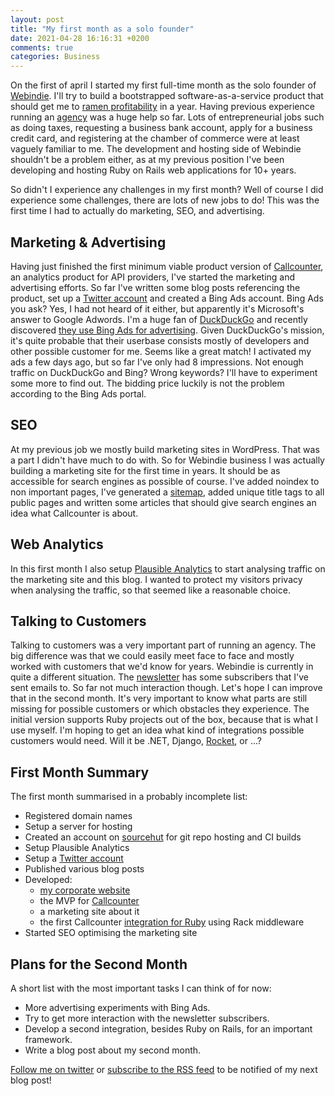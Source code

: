 ```yaml
---
layout: post
title: "My first month as a solo founder"
date: 2021-04-28 16:16:31 +0200
comments: true
categories: Business
---
```


On the first of april I started my first full-time month as the solo founder of [Webindie](https://webindie.nl). I'll try to build a bootstrapped software-as-a-service product that should get me to [ramen profitability](http://www.paulgraham.com/ramenprofitable.html) in a year. Having previous experience running an [agency](https://ivaldi.nl) was a huge help so far. Lots of entrepreneurial jobs such as doing taxes, requesting a business bank account, apply for a business credit card, and registering at the chamber of commerce were at least vaguely familiar to me. The development and hosting side of Webindie shouldn't be a problem either, as at my previous position I've been developing and hosting Ruby on Rails web applications for 10+ years.

So didn't I experience any challenges in my first month? Well of course I did experience some challenges, there are lots of new jobs to do! This was the first time I had to actually do marketing, SEO, and advertising.

## Marketing &amp; Advertising

Having just finished the first minimum viable product version of [Callcounter](https://callcounter.eu), an analytics product for API providers, I've started the marketing and advertising efforts. So far I've written some blog posts referencing the product, set up a [Twitter account](https://twitter.com/webindie_nl) and created a Bing Ads account. Bing Ads you ask? Yes, I had not heard of it either, but apparently it's Microsoft's answer to Google Adwords. I'm a huge fan of [DuckDuckGo](https://duckduckgo.com) and recently discovered [they use Bing Ads for advertising](https://help.duckduckgo.com/company/advertising-and-affiliates). Given DuckDuckGo's mission, it's quite probable that their userbase consists mostly of developers and other possible customer for me. Seems like a great match! I activated my ads a few days ago, but so far I've only had 8 impressions. Not enough traffic on DuckDuckGo and Bing? Wrong keywords? I'll have to experiment some more to find out. The bidding price luckily is not the problem according to the Bing Ads portal.

## SEO

At my previous job we mostly build marketing sites in WordPress. That was a part I didn't have much to do with. So for Webindie business I was actually building a marketing site for the first time in years. It should be as accessible for search engines as possible of course. I've added noindex to non important pages, I've generated a [sitemap](https://www.google.com/sitemaps/protocol.html), added unique title tags to all public pages and written some articles that should give search engines an idea what Callcounter is about.

## Web Analytics

In this first month I also setup [Plausible Analytics](https://plausible.io) to start analysing traffic on the marketing site and this blog. I wanted to protect my visitors privacy when analysing the traffic, so that seemed like a reasonable choice.

## Talking to Customers

Talking to customers was a very important part of running an agency. The big difference was that we could easily meet face to face and mostly worked with customers that we'd know for years. Webindie is currently in quite a different situation. The [newsletter](https://buttondown.email/webindie-announcements) has some subscribers that I've sent emails to. So far not much interaction though. Let's hope I can improve that in the second month. It's very important to know what parts are still missing for possible customers or which obstacles they experience. The initial version supports Ruby projects out of the box, because that is what I use myself. I'm hoping to get an idea what kind of integrations possible customers would need. Will it be .NET, Django, [Rocket](https://rocket.rs), or ...?

## First Month Summary

The first month summarised in a probably incomplete list:

- Registered domain names
- Setup a server for hosting
- Created an account on [sourcehut](https://sourcehut.org) for git repo hosting and CI builds
- Setup Plausible Analytics
- Setup a [Twitter account](https://twitter.com/webindie_nl)
- Published various blog posts
- Developed:
  - [my corporate website](https://webindie.nl)
  - the MVP for [Callcounter](https://callcounter.eu)
  - a marketing site about it
  - the first Callcounter [integration for Ruby](https://rubygems.org/gems/callcounter) using Rack middleware
- Started SEO optimising the marketing site

## Plans for the Second Month

A short list with the most important tasks I can think of for now:

- More advertising experiments with Bing Ads.
- Try to get more interaction with the newsletter subscribers.
- Develop a second integration, besides Ruby on Rails, for an important framework.
- Write a blog post about my second month.

[Follow me on twitter](https://twitter.com/webindie_nl) or [subscribe to the RSS feed](/feed/) to be notified of my next blog post!
